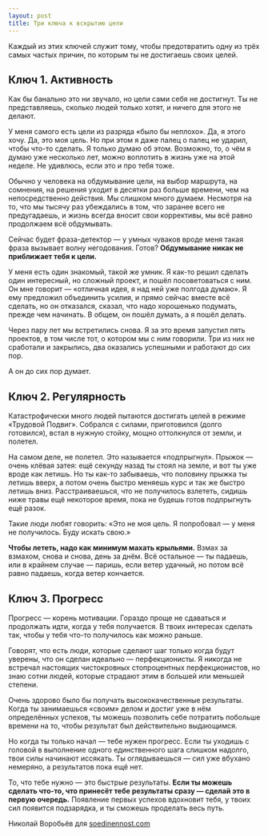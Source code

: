 ```yaml
---
layout: post
title: Три ключа к вскрытию цели
---
```


Каждый из этих ключей служит тому, чтобы предотвратить одну из трёх самых частых причин, по которым ты не достигаешь своих целей.

## Ключ 1. Активность

Как бы банально это ни звучало, но цели сами себя не достигнут. Ты не представляешь, сколько людей только хотят, и ничего для этого не делают.

У меня самого есть цели из разряда «было бы неплохо». Да, я этого хочу. Да, это моя цель. Но при этом я даже палец о палец не ударил, чтобы что-то сделать. Я только думаю об этом. Возможно, то, о чём я думаю уже несколько лет, можно воплотить в жизнь уже на этой неделе. Не удивлюсь, если это и про тебя тоже.

Обычно у человека на обдумывание цели, на выбор маршрута, на сомнения, на решения уходит в десятки раз больше времени, чем на непосредственно действия. Мы слишком много думаем. Несмотря на то, что мы тысячу раз убеждались в том, что заранее всего не предугадаешь, и жизнь всегда вносит свои коррективы, мы всё равно продолжаем всё обдумывать.

Сейчас будет фраза-детектор — у умных чуваков вроде меня такая фраза вызывает волну негодования. Готов? **Обдумывание никак не приближает тебя к цели.**

У меня есть один знакомый, такой же умник. Я как-то решил сделать один интересный, но сложный проект, и пошёл посоветоваться с ним. Он мне говорит — «отличная идея, я над ней уже полгода думаю». Я ему предложил объединить усилия, и прямо сейчас вместе всё сделать, но он отказался, сказал, что надо хорошенько подумать, прежде чем начинать. В общем, он пошёл думать, а я пошёл делать.

Через пару лет мы встретились снова. Я за это время запустил пять проектов, в том числе тот, о котором мы с ним говорили. Три из них не сработали и закрылись, два оказались успешными и работают до сих пор.

А он до сих пор думает.

## Ключ 2. Регулярность

Катастрофически много людей пытаются достигать целей в режиме «Трудовой Подвиг». Собрался с силами, приготовился (долго готовился), встал в нужную стойку, мощно оттолкнулся от земли, и полетел.

На самом деле, не полетел. Это называется «подпрыгнул». Прыжок — очень клёвая затея: ещё секунду назад ты стоял на земле, и вот ты уже вроде как летишь. Но ты как-то забываешь, что половину прыжка ты летишь вверх, а потом очень быстро меняешь курс и так же быстро летишь вниз. Расстраиваешься, что не получилось взлететь, сидишь ниже травы ещё некоторое время, пока не будешь готов подпрыгнуть ещё разок.

Такие люди любят говорить: «Это не моя цель. Я попробовал — у меня не получилось. Буду искать свою.»

**Чтобы лететь, надо как минимум махать крыльями.** Взмах за взмахом, снова и снова, день за днём. Всё остальное — ты падаешь, или в крайнем случае — паришь, если ветер удачный, но потом всё равно падаешь, когда ветер кончается.

## Ключ 3. Прогресс

Прогресс — корень мотивации. Гораздо проще не сдаваться и продолжать идти, когда у тебя получается. В твоих интересах сделать так, чтобы у тебя что-то получилось как можно раньше.

Говорят, что есть люди, которые сделают шаг только когда будут уверены, что он сделан идеально — перфекционисты. Я никогда не встречал настоящих чистокровных стопроцентных перфекционистов, но знаю сотни людей, которые страдают этим в большей или меньшей степени.

Очень здорово было бы получать высококачественные результаты. Когда ты занимаешься «своим» делом и достиг уже в нём определённых успехов, ты можешь позволить себе потратить побольше времени на то, чтобы результат был действительно выдающимся.

Но когда ты только начал — тебе нужен прогресс. Если ты уходишь с головой в выполнение одного единственного шага слишком надолго, твои силы начинают иссякать. Ты оглядываешься — сил уже вбухано немеряно, а результатов пока ещё нет.

То, что тебе нужно — это быстрые результаты. **Если ты можешь сделать что-то, что принесёт тебе результаты сразу — сделай это в первую очередь.** Появление первых успехов вдохновит тебя, у твоих сил появится подзарядка, и ты сможешь проделать весь путь.

Николай Воробьёв для [soedinennost.com](http://soedinennost.com/)